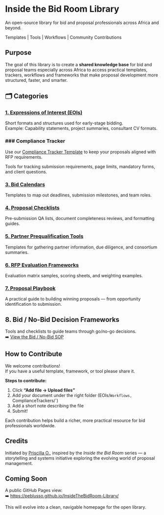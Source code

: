 
# Inside the Bid Room Library  

An open-source library for bid and proposal professionals across Africa and beyond.  

 Templates |  Tools |  Workflows |  Community Contributions  

##  Purpose  

The goal of this library is to create a **shared knowledge base** for bid and proposal teams especially across Africa to access practical templates, trackers, workflows and frameworks that make proposal development more structured, faster, and smarter.  

## 🗂️ Categories

### [1. Expressions of Interest (EOIs)](categories/EOI/README.md)
Short formats and structures used for early-stage bidding.  
Example: Capability statements, project summaries, consultant CV formats.

### ###  Compliance Tracker  
Use our [Compliance Tracker Template](https://github.com/Peblusso/InsideThe-BidRoom-Library/blob/main/categories/Compliance-Trackers/Compliance%20Tracker%20Template.md) to keep your proposals aligned with RFP requirements.

Tools for tracking submission requirements, page limits, mandatory forms, and client questions.

### [3. Bid Calendars](categories/Bid-Calendars/README.md)
Templates to map out deadlines, submission milestones, and team roles.

### [4. Proposal Checklists](categories/Proposal-Checklists/README.md)
Pre-submission QA lists, document completeness reviews, and formatting guides.

### [5. Partner Prequalification Tools](categories/Partner-Prequalification-Tools/README.md)
Templates for gathering partner information, due diligence, and consortium summaries.

### [6. RFP Evaluation Frameworks](categories/RFP-Evaluation-Frameworks/README.md)
Evaluation matrix samples, scoring sheets, and weighting examples.

### [7. Proposal Playbook](categories/Proposal-Playbook/README.md)
A practical guide to building winning proposals — from opportunity identification to submission.

## 8. Bid / No-Bid Decision Frameworks  
Tools and checklists to guide teams through go/no-go decisions.  
➡️ [View the Bid / No-Bid SOP](./DecisionFrameworks/BidNoBid_SOP.pdf)


##  How to Contribute  

We welcome contributions!  
If you have a useful template, framework, or tool please share it.  

**Steps to contribute:**  
1. Click **“Add file → Upload files”**  
2. Add your document under the right folder (EOIs/`Workflows, `ComplianceTrackers/`)  
3. Add a short note describing the file  
4. Submit!  

Each contribution helps build a richer, more practical resource for bid professionals worldwide.  

##  Credits  

Initiated by [Priscilla O.](https://www.linkedin.com/in/priscilla-o-), inspired by the *Inside the Bid Room* series — a storytelling and systems initiative exploring the evolving world of proposal management.  

##  Coming Soon  

A public GitHub Pages view:  
➡️ https://peblusso.github.io/InsideTheBidRoom-Library/  

This will evolve into a clean, navigable homepage for the open library.  
